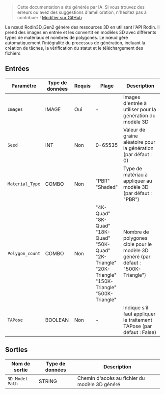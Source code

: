 > Cette documentation a été générée par IA. Si vous trouvez des erreurs ou avez des suggestions d'amélioration, n'hésitez pas à contribuer ! [Modifier sur GitHub](https://github.com/Comfy-Org/embedded-docs/blob/main/comfyui_embedded_docs/docs/Rodin3D_Gen2/fr.md)

Le nœud Rodin3D_Gen2 génère des ressources 3D en utilisant l'API Rodin. Il prend des images en entrée et les convertit en modèles 3D avec différents types de matériaux et nombres de polygones. Le nœud gère automatiquement l'intégralité du processus de génération, incluant la création de tâches, la vérification du statut et le téléchargement des fichiers.

## Entrées

| Paramètre | Type de données | Requis | Plage | Description |
|-----------|-----------|----------|-------|-------------|
| `Images` | IMAGE | Oui | - | Images d'entrée à utiliser pour la génération du modèle 3D |
| `Seed` | INT | Non | 0-65535 | Valeur de graine aléatoire pour la génération (par défaut : 0) |
| `Material_Type` | COMBO | Non | "PBR"<br>"Shaded" | Type de matériau à appliquer au modèle 3D (par défaut : "PBR") |
| `Polygon_count` | COMBO | Non | "4K-Quad"<br>"8K-Quad"<br>"18K-Quad"<br>"50K-Quad"<br>"2K-Triangle"<br>"20K-Triangle"<br>"150K-Triangle"<br>"500K-Triangle" | Nombre de polygones cible pour le modèle 3D généré (par défaut : "500K-Triangle") |
| `TAPose` | BOOLEAN | Non | - | Indique s'il faut appliquer le traitement TAPose (par défaut : False) |

## Sorties

| Nom de sortie | Type de données | Description |
|-------------|-----------|-------------|
| `3D Model Path` | STRING | Chemin d'accès au fichier du modèle 3D généré |
